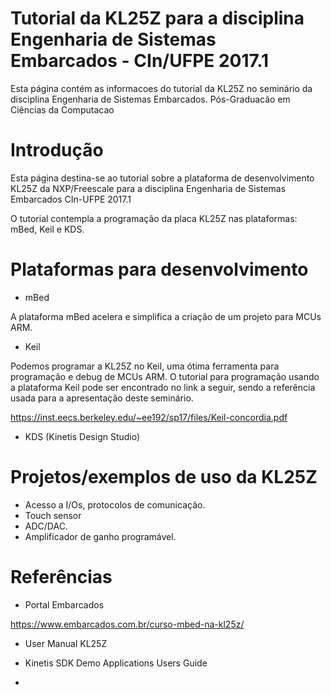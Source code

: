 # Tutorial da KL25Z para a disciplina Engenharia de Sistemas Embarcados - CIn/UFPE 2017.1

 Esta página contém as informacoes do tutorial da KL25Z no seminário da disciplina Engenharia de Sistemas Embarcados.
 Pós-Graduacão em Ciências da Computacao
 
 # Introdução
 
Esta página destina-se ao tutorial sobre a plataforma de desenvolvimento KL25Z da NXP/Freescale para a disciplina
Engenharia de Sistemas Embarcados CIn-UFPE 2017.1 

O tutorial contempla a programação da placa KL25Z nas plataformas: mBed, Keil e KDS.

 # Plataformas para desenvolvimento
 
 - mBed
 
 A plataforma mBed acelera e simplifica a criação de um projeto para MCUs ARM. 
 
 - Keil
 
 Podemos programar a KL25Z no Keil, uma ótima ferramenta para programação e debug de MCUs ARM. O tutorial para programação usando a plataforma Keil pode ser encontrado no link a seguir, sendo a referência usada para a apresentação deste seminário.
 
 https://inst.eecs.berkeley.edu/~ee192/sp17/files/Keil-concordia.pdf
 
 - KDS (Kinetis Design Studio)
 
 # Projetos/exemplos de uso da KL25Z
 
 - Acesso a I/Os, protocolos de comunicação.
 - Touch sensor
 - ADC/DAC.
 - Amplificador de ganho programável.
 
 
 # Referências 

- Portal Embarcados

https://www.embarcados.com.br/curso-mbed-na-kl25z/

- User Manual KL25Z

- Kinetis SDK Demo Applications Users Guide

- 

